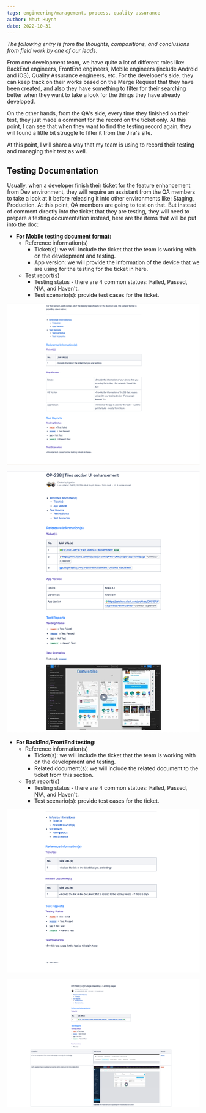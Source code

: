 ```yaml
---
tags: engineering/management, process, quality-assurance
author: Nhut Huynh
date: 2022-10-31
---
```


*The following entry is from the thoughts, compositions, and conclusions from field work by one of our leads.*

From one development team, we have quite a lot of different roles like: BackEnd engineers, FrontEnd engineers, Mobile engineers (include Android and iOS), Quality Assurance engineers, etc. For the developer's side, they can keep track on their works based on the Merge Request that they have been created, and also they have something to filter for their searching better when they want to take a look for the things they have already developed.

On the other hands, from the QA's side, every time they finished on their test, they just made a comment for the record on the ticket only. At this point, I can see that when they want to find the testing record again, they will found a little bit struggle to filter it from the Jira's site. 

At this point, I will share a way that my team is using to record their testing and managing their test as well.

## Testing Documentation
Usually, when a developer finish their ticket for the feature enhancement from Dev environment, they will require an assistant from the QA members to take a look at it before releasing it into other environments like: Staging, Production. At this point, QA members are going to test on that. But instead of comment directly into the ticket that they are testing, they will need to prepare a testing documentation instead, here are the items that will be put into the doc:

- **For Mobile testing document format:**
  - Reference information(s)
    - Ticket(s): we will include the ticket that the team is working with on the development and testing.
    - App version: we will provide the information of the device that we are using for the testing for the ticket in here.
  - Test report(s)
    - Testing status - there are 4 common statues: Failed, Passed, N/A, and Haven't.
    - Test scenario(s): provide test cases for the ticket.

![Mobile-Testing-Document-Format](_assets/Mobile_testing_document_format.png)

![Mobile-Testing-Document-Sample](_assets/Mobile_testing_doc_sample.png)
    
- **For BackEnd/FrontEnd testing:**
  - Reference information(s)
    - Ticket(s): we will include the ticket that the team is working with on the development and testing.
    - Related document(s): we will include the related document to the ticket from this section.
  - Test report(s)
    - Testing status - there are 4 common statues: Failed, Passed, N/A, and Haven't.
    - Test scenario(s): provide test cases for the ticket.

![BackEnd-FrontEnd-Testing-Document-Format](_assets/BE_FE_testing_doc_format.png)

![BackEnd-FrontEnd-Testing-Document-Sample](_assets/BE_FE_testing_doc_sample.png)